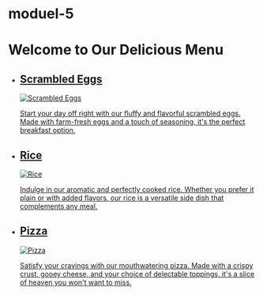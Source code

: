 # moduel-5
<!DOCTYPE html>
<html>
<head>
  <title>Delicious Menu</title>
</head>
<body>
  <h1>Welcome to Our Delicious Menu</h1>
  <ul>
    <li>
      <a href="scrambled_eggs.html">
        <h2>Scrambled Eggs</h2>
        <img src="scrambled_eggs.jpg" alt="Scrambled Eggs">
        <p>Start your day off right with our fluffy and flavorful scrambled eggs. Made with farm-fresh eggs and a touch of seasoning, it's the perfect breakfast option.</p>
      </a>
    </li>
    <li>
      <a href="rice.html">
        <h2>Rice</h2>
        <img src="rice.jpg" alt="Rice">
        <p>Indulge in our aromatic and perfectly cooked rice. Whether you prefer it plain or with added flavors, our rice is a versatile side dish that complements any meal.</p>
      </a>
    </li>
    <li>
      <a href="pizza.html">
        <h2>Pizza</h2>
        <img src="pizza.jpg" alt="Pizza">
        <p>Satisfy your cravings with our mouthwatering pizza. Made with a crispy crust, gooey cheese, and your choice of delectable toppings, it's a slice of heaven you won't want to miss.</p>
      </a>
    </li>
  </ul>
</body>
</html>
